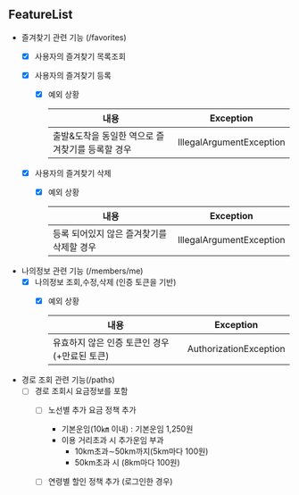 
## FeatureList

- 즐겨찾기 관련 기능 (/favorites)
    * [X] 사용자의 즐겨찾기 목록조회
        
    * [X] 사용자의 즐겨찾기 등록
        * [X] 예외 상황
    
          |내용   |Exception|
          |---|---|
          | 출발&도착을 동일한 역으로 즐겨찾기를 등록할 경우 |IllegalArgumentException|
      
    * [X] 사용자의 즐겨찾기 삭제
        * [X] 예외 상황
    
          |내용   |Exception|
          |---|---|
          | 등록 되어있지 않은 즐겨찾기를 삭제할 경우 |IllegalArgumentException|
            
- 나의정보 관련 기능 (/members/me)
    * [X] 나의정보 조회,수정,삭제 (인증 토큰을 기반)
        * [X] 예외 상황
        
          |내용   |Exception|
          |---|---|
          |유효하지 않은 인증 토큰인 경우(+만료된 토큰) |AuthorizationException|

- 경로 조회 관련 기능(/paths)
    * [ ] 경로 조회시 요금정보를 포함 
       * [ ] 노선별 추가 요금 정책 추가
            - 기본운임(10㎞ 이내) : 기본운임 1,250원
            - 이용 거리초과 시 추가운임 부과
              - 10km초과∼50km까지(5km마다 100원)
              - 50km초과 시 (8km마다 100원)
              
       * [ ] 연령별 할인 정책 추가 (로그인한 경우)
